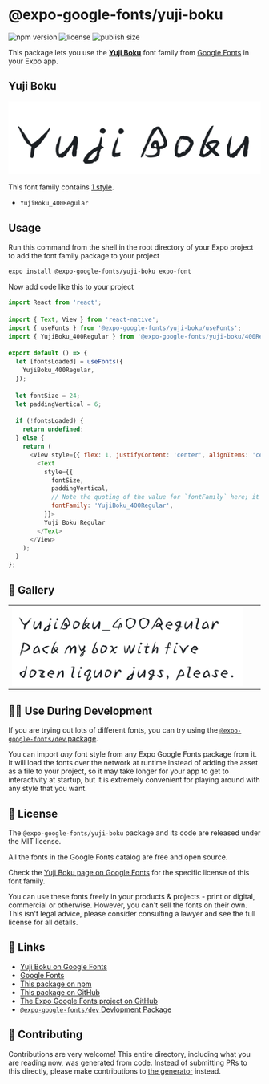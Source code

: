 # @expo-google-fonts/yuji-boku

![npm version](https://flat.badgen.net/npm/v/@expo-google-fonts/yuji-boku)
![license](https://flat.badgen.net/github/license/expo/google-fonts)
![publish size](https://flat.badgen.net/packagephobia/install/@expo-google-fonts/yuji-boku)

This package lets you use the [**Yuji Boku**](https://fonts.google.com/specimen/Yuji+Boku) font family from [Google Fonts](https://fonts.google.com/) in your Expo app.

## Yuji Boku

![Yuji Boku](./font-family.png)

This font family contains [1 style](#-gallery).

- `YujiBoku_400Regular`

## Usage

Run this command from the shell in the root directory of your Expo project to add the font family package to your project
```sh
expo install @expo-google-fonts/yuji-boku expo-font
```

Now add code like this to your project
```js
import React from 'react';

import { Text, View } from 'react-native';
import { useFonts } from '@expo-google-fonts/yuji-boku/useFonts';
import { YujiBoku_400Regular } from '@expo-google-fonts/yuji-boku/400Regular';

export default () => {
  let [fontsLoaded] = useFonts({
    YujiBoku_400Regular,
  });

  let fontSize = 24;
  let paddingVertical = 6;

  if (!fontsLoaded) {
    return undefined;
  } else {
    return (
      <View style={{ flex: 1, justifyContent: 'center', alignItems: 'center' }}>
        <Text
          style={{
            fontSize,
            paddingVertical,
            // Note the quoting of the value for `fontFamily` here; it expects a string!
            fontFamily: 'YujiBoku_400Regular',
          }}>
          Yuji Boku Regular
        </Text>
      </View>
    );
  }
};

```

## 🔡 Gallery


||||
|-|-|-|
|![YujiBoku_400Regular](.//400Regular/YujiBoku_400Regular.ttf.png)||||


## 👩‍💻 Use During Development

If you are trying out lots of different fonts, you can try using the [`@expo-google-fonts/dev` package](https://github.com/expo/google-fonts/tree/master/font-packages/dev#readme).

You can import *any* font style from any Expo Google Fonts package from it. It will load the fonts
over the network at runtime instead of adding the asset as a file to your project, so it may take longer
for your app to get to interactivity at startup, but it is extremely convenient
for playing around with any style that you want.

## 📖 License

The `@expo-google-fonts/yuji-boku` package and its code are released under the MIT license.

All the fonts in the Google Fonts catalog are free and open source.

Check the [Yuji Boku page on Google Fonts](https://fonts.google.com/specimen/Yuji+Boku) for the specific license of this font family.

You can use these fonts freely in your products & projects - print or digital, commercial or otherwise. However, you can't sell the fonts on their own. This isn't legal advice, please consider consulting a lawyer and see the full license for all details.

## 🔗 Links

- [Yuji Boku on Google Fonts](https://fonts.google.com/specimen/Yuji+Boku)
- [Google Fonts](https://fonts.google.com/)
- [This package on npm](https://www.npmjs.com/package/@expo-google-fonts/yuji-boku)
- [This package on GitHub](https://github.com/expo/google-fonts/tree/master/font-packages/yuji-boku)
- [The Expo Google Fonts project on GitHub](https://github.com/expo/google-fonts)
- [`@expo-google-fonts/dev` Devlopment Package](https://github.com/expo/google-fonts/tree/master/font-packages/dev)

## 🤝 Contributing

Contributions are very welcome! This entire directory, including what you are reading now, was generated from code. Instead of submitting PRs to this directly, please make contributions to [the generator](https://github.com/expo/google-fonts/tree/master/packages/generator) instead.
